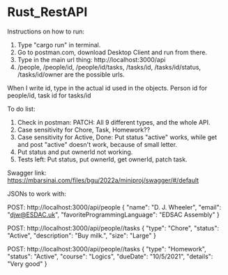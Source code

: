 # Rust_RestAPI

Instructions on how to run:
1) Type "cargo run" in terminal.
2) Go to postman.com, download Desktop Client and run from there.
3) Type in the main url thing: http://localhost:3000/api
4) /people, /people/id, /people/id/tasks, /tasks/id, /tasks/id/status, /tasks/id/owner are the possible urls.

When I write id, type in the actual id used in the objects. Person id for people/id, task id for tasks/id
 
To do list:
1) Check in postman: PATCH: All 9 different types, and the whole API.
2) Case sensitivity for Chore, Task, Homework??
3) Case sensitivity for Active, Done: Put status "active" works, while get and post "active" doesn't work, because of small letter.
4) Put status and put ownerId not working.
5) Tests left: Put status, put ownerId, get ownerId, patch task.
 
Swagger link:
https://mbarsinai.com/files/bgu/2022a/miniproj/swagger/#/default

JSONs to work with:

POST: http://localhost:3000/api/people
{
  "name": "D. J. Wheeler",
  "email": "djw@ESDAC.uk",
  "favoriteProgrammingLanguage": "EDSAC Assembly"
}

POST: http://localhost:3000/api/people/<ID>/tasks
{
  "type": "Chore",
  "status": "Active",
  "description": "Buy milk.",
  "size": "Large"
}

POST: http://localhost:3000/api/people/<ID>/tasks
{
  "type": "Homework",
  "status": "Active",
  "course": "Logics",
  "dueDate": "10/5/2021",
  "details": "Very good"
}





